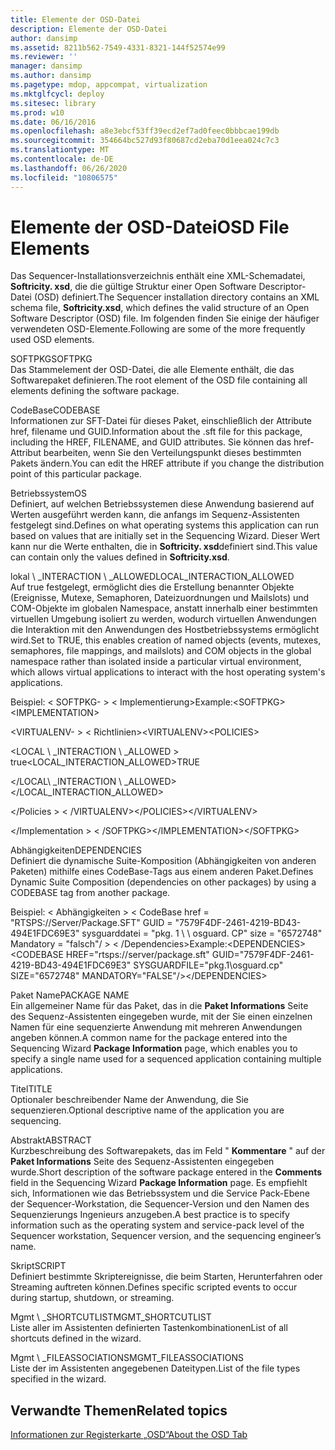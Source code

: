 ```yaml
---
title: Elemente der OSD-Datei
description: Elemente der OSD-Datei
author: dansimp
ms.assetid: 8211b562-7549-4331-8321-144f52574e99
ms.reviewer: ''
manager: dansimp
ms.author: dansimp
ms.pagetype: mdop, appcompat, virtualization
ms.mktglfcycl: deploy
ms.sitesec: library
ms.prod: w10
ms.date: 06/16/2016
ms.openlocfilehash: a8e3ebcf53ff39ecd2ef7ad0feec0bbbcae199db
ms.sourcegitcommit: 354664bc527d93f80687cd2eba70d1eea024c7c3
ms.translationtype: MT
ms.contentlocale: de-DE
ms.lasthandoff: 06/26/2020
ms.locfileid: "10806575"
---
```

# <span data-ttu-id="f199f-103">Elemente der OSD-Datei</span><span class="sxs-lookup"><span data-stu-id="f199f-103">OSD File Elements</span></span>


<span data-ttu-id="f199f-104">Das Sequencer-Installationsverzeichnis enthält eine XML-Schemadatei, **Softricity. xsd**, die die gültige Struktur einer Open Software Descriptor-Datei (OSD) definiert.</span><span class="sxs-lookup"><span data-stu-id="f199f-104">The Sequencer installation directory contains an XML schema file, **Softricity.xsd**, which defines the valid structure of an Open Software Descriptor (OSD) file.</span></span> <span data-ttu-id="f199f-105">Im folgenden finden Sie einige der häufiger verwendeten OSD-Elemente.</span><span class="sxs-lookup"><span data-stu-id="f199f-105">Following are some of the more frequently used OSD elements.</span></span>

<a href="" id="softpkg"></a><span data-ttu-id="f199f-106">SOFTPKG</span><span class="sxs-lookup"><span data-stu-id="f199f-106">SOFTPKG</span></span>  
<span data-ttu-id="f199f-107">Das Stammelement der OSD-Datei, die alle Elemente enthält, die das Softwarepaket definieren.</span><span class="sxs-lookup"><span data-stu-id="f199f-107">The root element of the OSD file containing all elements defining the software package.</span></span>

<a href="" id="codebase"></a><span data-ttu-id="f199f-108">CodeBase</span><span class="sxs-lookup"><span data-stu-id="f199f-108">CODEBASE</span></span>  
<span data-ttu-id="f199f-109">Informationen zur SFT-Datei für dieses Paket, einschließlich der Attribute href, filename und GUID.</span><span class="sxs-lookup"><span data-stu-id="f199f-109">Information about the .sft file for this package, including the HREF, FILENAME, and GUID attributes.</span></span> <span data-ttu-id="f199f-110">Sie können das href-Attribut bearbeiten, wenn Sie den Verteilungspunkt dieses bestimmten Pakets ändern.</span><span class="sxs-lookup"><span data-stu-id="f199f-110">You can edit the HREF attribute if you change the distribution point of this particular package.</span></span>

<a href="" id="os"></a><span data-ttu-id="f199f-111">Betriebssystem</span><span class="sxs-lookup"><span data-stu-id="f199f-111">OS</span></span>  
<span data-ttu-id="f199f-112">Definiert, auf welchen Betriebssystemen diese Anwendung basierend auf Werten ausgeführt werden kann, die anfangs im Sequenz-Assistenten festgelegt sind.</span><span class="sxs-lookup"><span data-stu-id="f199f-112">Defines on what operating systems this application can run based on values that are initially set in the Sequencing Wizard.</span></span> <span data-ttu-id="f199f-113">Dieser Wert kann nur die Werte enthalten, die in **Softricity. xsd**definiert sind.</span><span class="sxs-lookup"><span data-stu-id="f199f-113">This value can contain only the values defined in **Softricity.xsd**.</span></span>

<a href="" id="local-interaction-allowed"></a><span data-ttu-id="f199f-114">lokal \ _INTERACTION \ _ALLOWED</span><span class="sxs-lookup"><span data-stu-id="f199f-114">LOCAL\_INTERACTION\_ALLOWED</span></span>  
<span data-ttu-id="f199f-115">Auf true festgelegt, ermöglicht dies die Erstellung benannter Objekte (Ereignisse, Mutexe, Semaphoren, Dateizuordnungen und Mailslots) und COM-Objekte im globalen Namespace, anstatt innerhalb einer bestimmten virtuellen Umgebung isoliert zu werden, wodurch virtuellen Anwendungen die Interaktion mit den Anwendungen des Hostbetriebssystems ermöglicht wird.</span><span class="sxs-lookup"><span data-stu-id="f199f-115">Set to TRUE, this enables creation of named objects (events, mutexes, semaphores, file mappings, and mailslots) and COM objects in the global namespace rather than isolated inside a particular virtual environment, which allows virtual applications to interact with the host operating system's applications.</span></span>

<span data-ttu-id="f199f-116">Beispiel: &lt; SOFTPKG- &gt; &lt; Implementierung&gt;</span><span class="sxs-lookup"><span data-stu-id="f199f-116">Example:&lt;SOFTPKG&gt;&lt;IMPLEMENTATION&gt;</span></span>

<span data-ttu-id="f199f-117">&lt;VIRTUALENV- &gt; &lt; Richtlinien&gt;</span><span class="sxs-lookup"><span data-stu-id="f199f-117">&lt;VIRTUALENV&gt;&lt;POLICIES&gt;</span></span>

<span data-ttu-id="f199f-118">&lt;LOCAL \ _INTERACTION \ _ALLOWED &gt; true</span><span class="sxs-lookup"><span data-stu-id="f199f-118">&lt;LOCAL\_INTERACTION\_ALLOWED&gt;TRUE</span></span>

<span data-ttu-id="f199f-119">&lt;/LOCAL\ _INTERACTION \ _ALLOWED&gt;</span><span class="sxs-lookup"><span data-stu-id="f199f-119">&lt;/LOCAL\_INTERACTION\_ALLOWED&gt;</span></span>

<span data-ttu-id="f199f-120">&lt;/Policies &gt; &lt; /VIRTUALENV&gt;</span><span class="sxs-lookup"><span data-stu-id="f199f-120">&lt;/POLICIES&gt;&lt;/VIRTUALENV&gt;</span></span>

<span data-ttu-id="f199f-121">&lt;/Implementation &gt; &lt; /SOFTPKG&gt;</span><span class="sxs-lookup"><span data-stu-id="f199f-121">&lt;/IMPLEMENTATION&gt;&lt;/SOFTPKG&gt;</span></span>

<a href="" id="dependencies"></a><span data-ttu-id="f199f-122">Abhängigkeiten</span><span class="sxs-lookup"><span data-stu-id="f199f-122">DEPENDENCIES</span></span>  
<span data-ttu-id="f199f-123">Definiert die dynamische Suite-Komposition (Abhängigkeiten von anderen Paketen) mithilfe eines CodeBase-Tags aus einem anderen Paket.</span><span class="sxs-lookup"><span data-stu-id="f199f-123">Defines Dynamic Suite Composition (dependencies on other packages) by using a CODEBASE tag from another package.</span></span>

<span data-ttu-id="f199f-124">Beispiel: &lt; Abhängigkeiten &gt; &lt; CodeBase href = "RTSPS://Server/Package.SFT" GUID = "7579F4DF-2461-4219-BD43-494E1FDC69E3" sysguarddatei = "pkg. 1 \ \ osguard. CP" size = "6572748" Mandatory = "falsch"/ &gt; &lt; /Dependencies&gt;</span><span class="sxs-lookup"><span data-stu-id="f199f-124">Example:&lt;DEPENDENCIES&gt;&lt;CODEBASE HREF="rtsps://server/package.sft" GUID="7579F4DF-2461-4219-BD43-494E1FDC69E3" SYSGUARDFILE="pkg.1\\osguard.cp" SIZE="6572748" MANDATORY="FALSE"/&gt;&lt;/DEPENDENCIES&gt;</span></span>

<a href="" id="package-name"></a><span data-ttu-id="f199f-125">Paket Name</span><span class="sxs-lookup"><span data-stu-id="f199f-125">PACKAGE NAME</span></span>  
<span data-ttu-id="f199f-126">Ein allgemeiner Name für das Paket, das in die **Paket Informations** Seite des Sequenz-Assistenten eingegeben wurde, mit der Sie einen einzelnen Namen für eine sequenzierte Anwendung mit mehreren Anwendungen angeben können.</span><span class="sxs-lookup"><span data-stu-id="f199f-126">A common name for the package entered into the Sequencing Wizard **Package Information** page, which enables you to specify a single name used for a sequenced application containing multiple applications.</span></span>

<a href="" id="title"></a><span data-ttu-id="f199f-127">Titel</span><span class="sxs-lookup"><span data-stu-id="f199f-127">TITLE</span></span>  
<span data-ttu-id="f199f-128">Optionaler beschreibender Name der Anwendung, die Sie sequenzieren.</span><span class="sxs-lookup"><span data-stu-id="f199f-128">Optional descriptive name of the application you are sequencing.</span></span>

<a href="" id="abstract"></a><span data-ttu-id="f199f-129">Abstrakt</span><span class="sxs-lookup"><span data-stu-id="f199f-129">ABSTRACT</span></span>  
<span data-ttu-id="f199f-130">Kurzbeschreibung des Softwarepakets, das im Feld " **Kommentare** " auf der **Paket Informations** Seite des Sequenz-Assistenten eingegeben wurde.</span><span class="sxs-lookup"><span data-stu-id="f199f-130">Short description of the software package entered in the **Comments** field in the Sequencing Wizard **Package Information** page.</span></span> <span data-ttu-id="f199f-131">Es empfiehlt sich, Informationen wie das Betriebssystem und die Service Pack-Ebene der Sequencer-Workstation, die Sequencer-Version und den Namen des Sequenzierungs Ingenieurs anzugeben.</span><span class="sxs-lookup"><span data-stu-id="f199f-131">A best practice is to specify information such as the operating system and service-pack level of the Sequencer workstation, Sequencer version, and the sequencing engineer’s name.</span></span>

<a href="" id="script"></a><span data-ttu-id="f199f-132">Skript</span><span class="sxs-lookup"><span data-stu-id="f199f-132">SCRIPT</span></span>  
<span data-ttu-id="f199f-133">Definiert bestimmte Skriptereignisse, die beim Starten, Herunterfahren oder Streaming auftreten können.</span><span class="sxs-lookup"><span data-stu-id="f199f-133">Defines specific scripted events to occur during startup, shutdown, or streaming.</span></span>

<a href="" id="mgmt-shortcutlist"></a><span data-ttu-id="f199f-134">Mgmt \ _SHORTCUTLIST</span><span class="sxs-lookup"><span data-stu-id="f199f-134">MGMT\_SHORTCUTLIST</span></span>  
<span data-ttu-id="f199f-135">Liste aller im Assistenten definierten Tastenkombinationen</span><span class="sxs-lookup"><span data-stu-id="f199f-135">List of all shortcuts defined in the wizard.</span></span>

<a href="" id="mgmt-fileassociations"></a><span data-ttu-id="f199f-136">Mgmt \ _FILEASSOCIATIONS</span><span class="sxs-lookup"><span data-stu-id="f199f-136">MGMT\_FILEASSOCIATIONS</span></span>  
<span data-ttu-id="f199f-137">Liste der im Assistenten angegebenen Dateitypen.</span><span class="sxs-lookup"><span data-stu-id="f199f-137">List of the file types specified in the wizard.</span></span>

## <span data-ttu-id="f199f-138">Verwandte Themen</span><span class="sxs-lookup"><span data-stu-id="f199f-138">Related topics</span></span>


[<span data-ttu-id="f199f-139">Informationen zur Registerkarte „OSD“</span><span class="sxs-lookup"><span data-stu-id="f199f-139">About the OSD Tab</span></span>](about-the-osd-tab.md)

 

 





